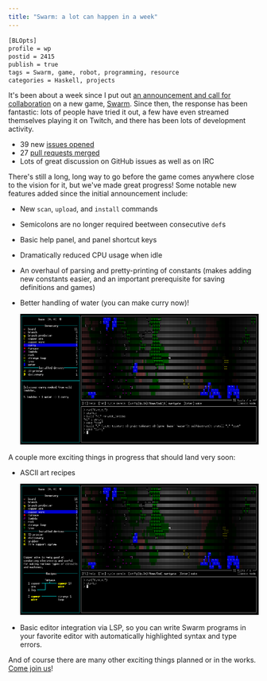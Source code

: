```yaml
---
title: "Swarm: a lot can happen in a week"
---
```


    [BLOpts]
    profile = wp
    postid = 2415
    publish = true
    tags = Swarm, game, robot, programming, resource
    categories = Haskell, projects

It's been about a week since I put out [an announcement and call for
collaboration](https://byorgey.wordpress.com/2021/09/23/swarm-preview-and-call-for-collaboration/)
on a new game, [Swarm](https://github.com/byorgey/swarm).  Since then,
the response has been fantastic: lots of people have tried it out, a
few have even streamed themselves playing it on Twitch, and there has
been lots of development activity.

- 39 new [issues opened](https://github.com/byorgey/swarm/issues)
- 27 [pull requests merged](https://github.com/byorgey/swarm/pulls?q=is%3Apr+is%3Aclosed)
- Lots of great discussion on GitHub issues as well as on IRC

There's still a long, long way to go before the game comes anywhere
close to the vision for it, but we've made great progress!  Some
notable new features added since the initial announcement include:

- New `scan`, `upload`, and `install` commands
- Semicolons are no longer required beetween consecutive `def`s
- Basic help panel, and panel shortcut keys
- Dramatically reduced CPU usage when idle
- An overhaul of parsing and pretty-printing of constants (makes
  adding new constants easier, and an important prerequisite for
  saving definitions and games)
- Better handling of water (you can make curry now)!

  [![](../../images/curry.png)](https://github.com/byorgey/swarm/blob/main/images/curry.png)

A couple more exciting things in progress that should land very soon:

- ASCII art recipes

  [![](../../images/recipes.png)](https://github.com/byorgey/swarm/blob/main/images/recipes.png)

- Basic editor integration via LSP, so you can write Swarm programs in
  your favorite editor with automatically highlighted syntax and type
  errors.

And of course there are many other exciting things planned or in the
works.  [Come join us](https://github.com/byorgey/swarm/)!
